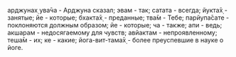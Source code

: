 арджунах̣ ува̄ча - Арджуна сказал; эвам - так; сатата - всегда; йукта̄х̣ - занятые; йе - которые; бхакта̄х̣ - преданные; тва̄м - Тебе; парйупа̄сате - поклоняются должным образом; йе - которые; ча - также; апи - ведь; акшарам - недосягаемому для чувств; авйактам - непроявленному; теша̄м - их; ке - какие; йога-вит-тама̄х̣ - более преуспевшие в науке о йоге.
